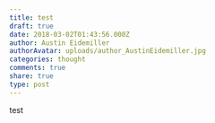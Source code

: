 ```yaml
---
title: test
draft: true
date: 2018-03-02T01:43:56.000Z
author: Austin Eidemiller
authorAvatar: uploads/author_AustinEidemiller.jpg
categories: thought
comments: true
share: true
type: post
---
```

test
